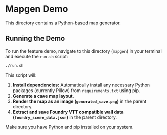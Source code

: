# Mapgen Demo

This directory contains a Python-based map generator.

## Running the Demo

To run the feature demo, navigate to this directory (`mapgen`) in your terminal and execute the `run.sh` script:

```bash
./run.sh
```

This script will:
1. **Install dependencies:** Automatically install any necessary Python packages (currently Pillow) from `requirements.txt` using pip.
2. **Generate a cave map layout.**
3. **Render the map as an image (`generated_cave.png`)** in the parent directory.
4. **Extract and save Foundry VTT compatible wall data (`foundry_scene_data.json`)** in the parent directory.

Make sure you have Python and pip installed on your system.
